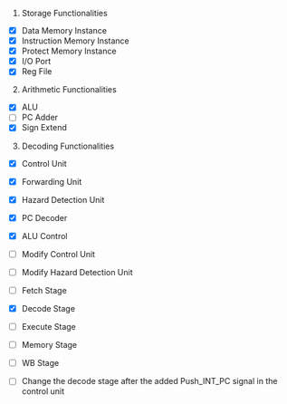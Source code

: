 1) Storage Functionalities
- [x] Data Memory Instance
- [x] Instruction Memory Instance
- [x] Protect Memory Instance
- [x] I/O Port
- [x] Reg File

2) Arithmetic Functionalities
- [x] ALU
- [ ] PC Adder
- [x] Sign Extend

3) Decoding Functionalities
- [x] Control Unit
- [x] Forwarding Unit
- [x] Hazard Detection Unit
- [x] PC Decoder 
- [x] ALU Control

- [ ] Modify Control Unit
- [ ] Modify Hazard Detection Unit
- [ ] Fetch Stage
- [x] Decode Stage
- [ ] Execute Stage
- [ ] Memory Stage
- [ ] WB Stage
- [ ] Change the decode stage after the added Push_INT_PC signal in the control unit

